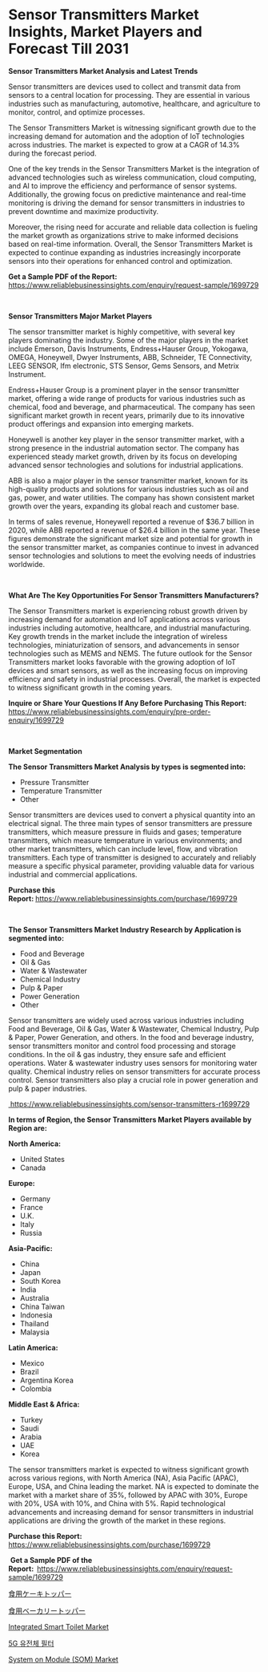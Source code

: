<p><h1>Sensor Transmitters Market Insights, Market Players and Forecast Till 2031</h1></p><p><strong>Sensor Transmitters Market Analysis and Latest Trends</strong></p>
<p><p>Sensor transmitters are devices used to collect and transmit data from sensors to a central location for processing. They are essential in various industries such as manufacturing, automotive, healthcare, and agriculture to monitor, control, and optimize processes.</p><p>The Sensor Transmitters Market is witnessing significant growth due to the increasing demand for automation and the adoption of IoT technologies across industries. The market is expected to grow at a CAGR of 14.3% during the forecast period.</p><p>One of the key trends in the Sensor Transmitters Market is the integration of advanced technologies such as wireless communication, cloud computing, and AI to improve the efficiency and performance of sensor systems. Additionally, the growing focus on predictive maintenance and real-time monitoring is driving the demand for sensor transmitters in industries to prevent downtime and maximize productivity.</p><p>Moreover, the rising need for accurate and reliable data collection is fueling the market growth as organizations strive to make informed decisions based on real-time information. Overall, the Sensor Transmitters Market is expected to continue expanding as industries increasingly incorporate sensors into their operations for enhanced control and optimization.</p></p>
<p><strong>Get a Sample PDF of the Report:&nbsp;</strong> <a href="https://www.reliablebusinessinsights.com/enquiry/request-sample/1699729">https://www.reliablebusinessinsights.com/enquiry/request-sample/1699729</a></p>
<p>&nbsp;</p>
<p><strong>Sensor Transmitters Major Market Players</strong></p>
<p><p>The sensor transmitter market is highly competitive, with several key players dominating the industry. Some of the major players in the market include Emerson, Davis Instruments, Endress+Hauser Group, Yokogawa, OMEGA, Honeywell, Dwyer Instruments, ABB, Schneider, TE Connectivity, LEEG SENSOR, Ifm electronic, STS Sensor, Gems Sensors, and Metrix Instrument.</p><p>Endress+Hauser Group is a prominent player in the sensor transmitter market, offering a wide range of products for various industries such as chemical, food and beverage, and pharmaceutical. The company has seen significant market growth in recent years, primarily due to its innovative product offerings and expansion into emerging markets.</p><p>Honeywell is another key player in the sensor transmitter market, with a strong presence in the industrial automation sector. The company has experienced steady market growth, driven by its focus on developing advanced sensor technologies and solutions for industrial applications.</p><p>ABB is also a major player in the sensor transmitter market, known for its high-quality products and solutions for various industries such as oil and gas, power, and water utilities. The company has shown consistent market growth over the years, expanding its global reach and customer base.</p><p>In terms of sales revenue, Honeywell reported a revenue of $36.7 billion in 2020, while ABB reported a revenue of $26.4 billion in the same year. These figures demonstrate the significant market size and potential for growth in the sensor transmitter market, as companies continue to invest in advanced sensor technologies and solutions to meet the evolving needs of industries worldwide.</p></p>
<p>&nbsp;</p>
<p><strong>What Are The Key Opportunities For Sensor Transmitters Manufacturers?</strong></p>
<p><p>The Sensor Transmitters market is experiencing robust growth driven by increasing demand for automation and IoT applications across various industries including automotive, healthcare, and industrial manufacturing. Key growth trends in the market include the integration of wireless technologies, miniaturization of sensors, and advancements in sensor technologies such as MEMS and NEMS. The future outlook for the Sensor Transmitters market looks favorable with the growing adoption of IoT devices and smart sensors, as well as the increasing focus on improving efficiency and safety in industrial processes. Overall, the market is expected to witness significant growth in the coming years.</p></p>
<p><strong>Inquire or Share Your Questions If Any Before Purchasing This Report:</strong> <a href="https://www.reliablebusinessinsights.com/enquiry/pre-order-enquiry/1699729">https://www.reliablebusinessinsights.com/enquiry/pre-order-enquiry/1699729</a></p>
<p>&nbsp;</p>
<p><strong>Market Segmentation</strong></p>
<p><strong>The Sensor Transmitters Market Analysis by types is segmented into:</strong></p>
<p><ul><li>Pressure Transmitter</li><li>Temperature Transmitter</li><li>Other</li></ul></p>
<p><p>Sensor transmitters are devices used to convert a physical quantity into an electrical signal. The three main types of sensor transmitters are pressure transmitters, which measure pressure in fluids and gases; temperature transmitters, which measure temperature in various environments; and other market transmitters, which can include level, flow, and vibration transmitters. Each type of transmitter is designed to accurately and reliably measure a specific physical parameter, providing valuable data for various industrial and commercial applications.</p></p>
<p><strong>Purchase this Report:&nbsp;</strong><a href="https://www.reliablebusinessinsights.com/purchase/1699729">https://www.reliablebusinessinsights.com/purchase/1699729</a></p>
<p>&nbsp;</p>
<p><strong>The Sensor Transmitters Market Industry Research by Application is segmented into:</strong></p>
<p><ul><li>Food and Beverage</li><li>Oil & Gas</li><li>Water & Wastewater</li><li>Chemical Industry</li><li>Pulp & Paper</li><li>Power Generation</li><li>Other</li></ul></p>
<p><p>Sensor transmitters are widely used across various industries including Food and Beverage, Oil & Gas, Water & Wastewater, Chemical Industry, Pulp & Paper, Power Generation, and others. In the food and beverage industry, sensor transmitters monitor and control food processing and storage conditions. In the oil & gas industry, they ensure safe and efficient operations. Water & wastewater industry uses sensors for monitoring water quality. Chemical industry relies on sensor transmitters for accurate process control. Sensor transmitters also play a crucial role in power generation and pulp & paper industries.</p></p>
<p><a href="https://www.reliablebusinessinsights.com/sensor-transmitters-r1699729">&nbsp;https://www.reliablebusinessinsights.com/sensor-transmitters-r1699729</a></p>
<p><strong>In terms of Region, the Sensor Transmitters Market Players available by Region are:</strong></p>
<p>
    <p> <strong> North America: </strong>
        <ul>
            <li>United States</li>
            <li>Canada</li>
        </ul>
        </p> 
    <p> <strong> Europe: </strong>
        <ul>
            <li>Germany</li>
            <li>France</li>
            <li>U.K.</li>
            <li>Italy</li>
            <li>Russia</li>
        </ul>
        </p> 
    <p> <strong> Asia-Pacific: </strong>
        <ul>
            <li>China</li>
            <li>Japan</li>
            <li>South Korea</li>
            <li>India</li>
            <li>Australia</li>
            <li>China Taiwan</li>
            <li>Indonesia</li>
            <li>Thailand</li>
            <li>Malaysia</li>
        </ul>
        </p> 
    <p> <strong> Latin America: </strong>
        <ul>
            <li>Mexico</li>
            <li>Brazil</li>
            <li>Argentina Korea</li>
            <li>Colombia</li>
        </ul>
        </p> 
    <p> <strong> Middle East & Africa: </strong>
        <ul>
            <li>Turkey</li>
            <li>Saudi</li>
            <li>Arabia</li>
            <li>UAE</li>
            <li>Korea</li>
        </ul>
    </p>
    </p>
<p><p>The sensor transmitters market is expected to witness significant growth across various regions, with North America (NA), Asia Pacific (APAC), Europe, USA, and China leading the market. NA is expected to dominate the market with a market share of 35%, followed by APAC with 30%, Europe with 20%, USA with 10%, and China with 5%. Rapid technological advancements and increasing demand for sensor transmitters in industrial applications are driving the growth of the market in these regions.</p></p>
<p><strong>Purchase this Report: </strong><a href="https://www.reliablebusinessinsights.com/purchase/1699729">https://www.reliablebusinessinsights.com/purchase/1699729</a></p>
<p>&nbsp;<strong>Get a Sample PDF of the Report:&nbsp;&nbsp;</strong><a href="https://www.reliablebusinessinsights.com/enquiry/request-sample/1699729">https://www.reliablebusinessinsights.com/enquiry/request-sample/1699729</a></p>
<p><strong></strong></p>
<p><p><a href="https://github.com/DemarcusKuhlman/Market-Research-Report-List-1/blob/main/4128875124680.md">食用ケーキトッパー</a></p><p><a href="https://github.com/DudleyFerry/Market-Research-Report-List-1/blob/main/5515614124681.md">食用ベーカリートッパー</a></p><p><a href="https://github.com/YashRP12/Market-Research-Report-List-4/blob/main/integrated-smart-toilet-market.md">Integrated Smart Toilet Market</a></p><p><a href="https://github.com/AnthonyWratten/Market-Research-Report-List-1/blob/main/9358856122663.md">5G 유전체 필터</a></p><p><a href="https://github.com/khayangel/Market-Research-Report-List-3/blob/main/system-on-module-som-market.md">System on Module (SOM) Market</a></p></p>